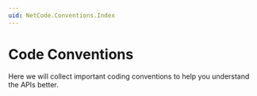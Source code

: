 ```yaml
---
uid: NetCode.Conventions.Index
---
```


# Code Conventions

Here we will collect important coding conventions to help you understand the APIs better. 
